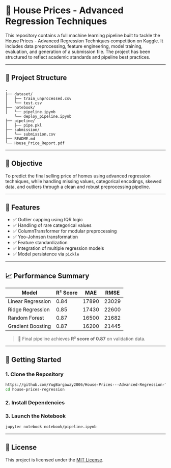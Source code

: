 
# 🏡 House Prices - Advanced Regression Techniques

This repository contains a full machine learning pipeline built to tackle the House Prices - Advanced Regression Techniques competition on Kaggle. It includes data preprocessing, feature engineering, model training, evaluation, and generation of a submission file. The project has been structured to reflect academic standards and pipeline best practices.

---

## 📁 Project Structure

```
.
├── dataset/
│   ├── train_unprocessed.csv
│   └── test.csv
├── notebook/
│   └── pipeline.ipynb
    └── deploy_pipeline.ipynb
├── pipeline/
│   ├── pipe.pkl
├── submission/
│   └── submission.csv
├── README.md
└── House_Price_Report.pdf
```

---

## 📌 Objective

To predict the final selling price of homes using advanced regression techniques, while handling missing values, categorical encodings, skewed data, and outliers through a clean and robust preprocessing pipeline.

---

## 🚧 Features

- ✅ Outlier capping using IQR logic  
- ✅ Handling of rare categorical values  
- ✅ ColumnTransformer for modular preprocessing  
- ✅ Yeo-Johnson transformation  
- ✅ Feature standardization  
- ✅ Integration of multiple regression models  
- ✅ Model persistence via `pickle`  

---

## 📈 Performance Summary

| Model               | R² Score | MAE     | RMSE    |
|--------------------|----------|---------|---------|
| Linear Regression   | 0.84     | 17890   | 23029   |
| Ridge Regression    | 0.85     | 17430   | 22600   |
| Random Forest       | 0.87     | 16500   | 21682   |
| Gradient Boosting   | 0.87     | 16200   | 21445   |

> 🔹 Final pipeline achieves **R² score of 0.87** on validation data.

---

## 🚀 Getting Started

### 1. Clone the Repository

```bash
https://github.com/YugBargaway2006/House-Prices---Advanced-Regression-Techniques.git
cd house-prices-regression
```

### 2. Install Dependencies

### 3. Launch the Notebook

```bash
jupyter notebook notebook/pipeline.ipynb

```

---

## 📜 License

This project is licensed under the [MIT License](LICENSE).
